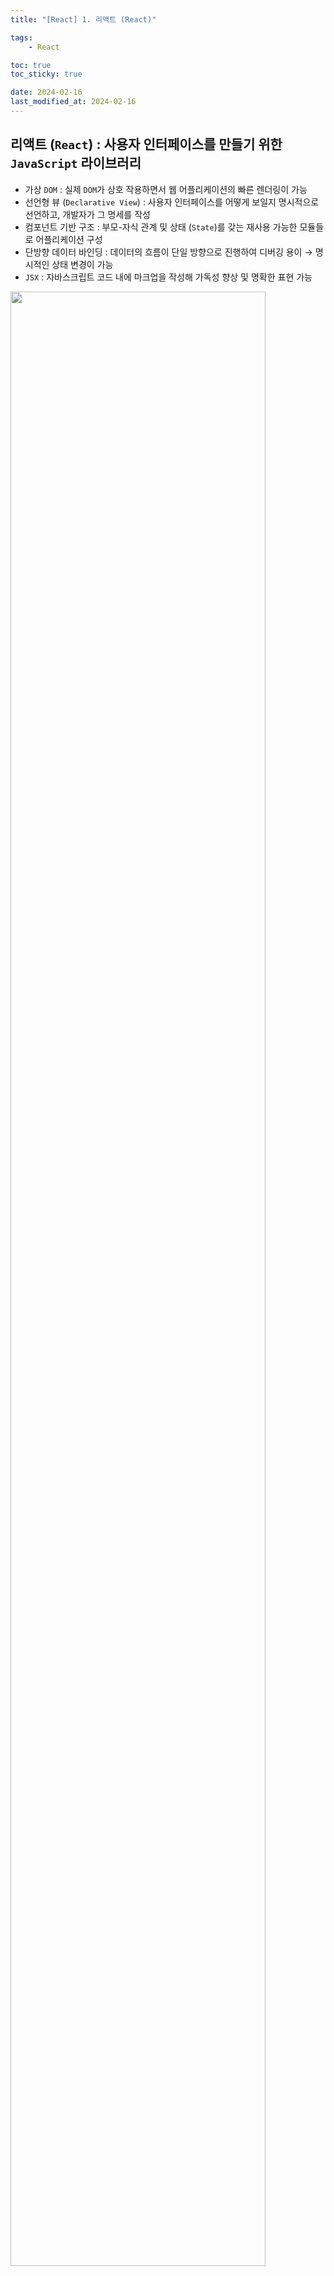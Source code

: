 ```yaml
---
title: "[React] 1. 리액트 (React)"

tags:
    - React

toc: true
toc_sticky: true

date: 2024-02-16
last_modified_at: 2024-02-16
---
```


## 리액트 (```React```) : 사용자 인터페이스를 만들기 위한 ```JavaScript``` 라이브러리

- 가상 ```DOM``` : 실제 ```DOM```가 상호 작용하면서 웹 어플리케이션의 빠른 렌더링이 가능
- 선언형 뷰 (```Declarative View```) : 사용자 인터페이스를 어떻게 보일지 명시적으로 선언하고, 개발자가 그 명세를 작성
- 컴포넌트 기반 구조 : 부모-자식 관계 및 상태 (```State```)를 갖는 재사용 가능한 모듈들로 어플리케이션 구성
- 단방향 데이터 바인딩 : 데이터의 흐름이 단일 방향으로 진행하여 디버깅 용이 → 명시적인 상태 변경이 가능
- ```JSX``` : 자바스크립트 코드 내에 마크업을 작성해 가독성 향상 및 명확한 표현 가능

<img src="https://github.com/pocj8ur4in/pocj8ur4in.github.io/assets/105341168/ca8780dc-5a83-45cb-972d-e66b4fea19e4" width="90%">

> 리액트에서 자주 쓰이는 ```JS``` 문법?
>
> - 구조 분해 할당 (```Destructuring Assignment```) : 배열 또는 객체의 값을 분해해서 할당하는 것
>
> ```
> // 객체 구조 분해 할당
> const person = { name: 'John', age: 30 };
> const { name, age } = person;
> 
> console.log(name); // 'John'
> console.log(age);  // 30
> ```
> ```
> // 배열 구조 분해 할당
> const numbers = [1, 2, 3, 4, 5];
> const [first, second, ...rest] = numbers;
>
> console.log(first); // 1
> console.log(second); // 2
> console.log(rest); // [3, 4, 5]
> ```
>
> - 전개 구문 (```Spread Syntax```) : 배열이나 객체를 확장하여 개별 요소로 분리하거나 복사
>
> ```
> // 배열의 전개 구문을 사용하여 두 배열을 병합
> const arr1 = [1, 2, 3];
> const arr2 = [4, 5, 6];
>
> const mergedArray = [...arr1, ...arr2];
> console.log(mergedArray); // [1, 2, 3, 4, 5, 6]
> ```
> ```
> // 객체의 전개 구문을 사용하여 두 객체를 병합
> const obj1 = { x: 1, y: 2 };
> const obj2 = { z: 3, w: 4 };
> 
> const mergedObject = { ...obj1, ...obj2 };
> console.log(mergedObject); // { x: 1, y: 2, z: 3, w: 4 }
> ```
>
> - 객체 초기자 (```Object Shorthand Assignment```) : 객체를 간결히 생성하고 초기값을 설정
>
> ```
> // 일반적인 객체 생성 방법
> const person1 = new Object();
> person1.name = 'Alice';
> person1.age = 25;
> 
> // 객체 초기자를 사용한 방법
> const person2 = {
>   name: 'Alice',
>   age: 25
> };
> 
> console.log(person1); // { name: 'Alice', age: 25 }
> console.log(person2); // { name: 'Alice', age: 25 }
> 
> ```
>
> - ```Array``` 프로토타입 메소드 : ```map```, ```filter```, ```reduce```, ```forEach```
>
> ```
> const numbers = [1, 2, 3, 4];
>
> // map 메소드: 각 숫자를 두 배로 만듭니다.
> const doubledNumbers = numbers.map((num) => num * 2);
> 
> // filter 메소드: 짝수만을 걸러냅니다.
> const evenNumbers = numbers.filter((num) => num % 2 === 0);
>
> // reduce 메소드: 모든 숫자의 합을 계산합니다.
> const sum = numbers.reduce((acc, num) => acc + num, 0);
> 
> // forEach 메소드: 각 숫자를 콘솔에 출력합니다.
> numbers.forEach((num) => console.log(num));
> 
> console.log('Doubled Numbers:', doubledNumbers);
> console.log('Even Numbers:', evenNumbers);
> console.log('Sum:', sum);
> ```

### ```JSX``` (```JavaScript XML```) : 기존 ```JS```에 ```HTML```, ```CSS```를 더해 리액트 컴포넌트 작성

- ```JSXElement``` : ```JSX``` 엘리먼트<br>(```<div>Hello, World!</div>```에서 ```<div>```)
- ```JSXAttribute``` : ```JSX``` 엘리먼트의 속성<br>(```<div className="container">Hello, World!</div>```에서 ```className="container"```)
- ```JSXChildren``` : ```JSX``` 엘리먼트의 자식 요소<br>(```<div>Hello, <span>React</span>!</div>```에서 ```Hello, <span>React</span>!```)
- ```JSXString``` : ```JSX``` 문자열<br>(```<div>Hello, World!</div>```에서 ```"Hello, World!"```)

### 가상 ```DOM``` (```Virtual DOM```) : 실제 ```DOM``` (```Document Object Model```) 에 대한 가벼운 복사본

- 리액트 파이버 (```React Fiber```) : 가상 ```DOM```과 실제 ```DOM```을 비교해 변경 사항을 수집
  - 동기성 : 렌더링 작업을 여러 프레임에 나눠 렌더링 작업이 한 번에 실행되지 않더라도 앱이 반응적으로 유지 가능
  - 우선순위 관리 : 각 작업에 우선순위를 할당하고, 중요한 작업을 먼저 처리하여 사용자 인터랙션에 빠르게 응답 가능 
  - 종료 및 재시작 가능 : 사용자 인터랙션에 우선순위를 두면서도 작업을 중단하고 다시 시작 가능

> ```DOM```과 ```CSSOM```으로 렌더링 트리가 만들어지는 과정?
>
> <img src="https://github.com/pocj8ur4in/pocj8ur4in.github.io/assets/105341168/95ef558e-965b-4525-873f-140e4292b29e" width="90%">
>
> 1. 브라우저가 사용자가 요청한 주소를 방문해 ```HTML``` 파일을 다운로드
> 2. 브라우저의 렌더링 엔진은 ```HTML```을 파싱해 ```DOM``` 노드로 구성된 트리를 생성
> 3. ```CSS``` 파일을 만나면, 해당 ```CSS``` 파일도 다운로드
> 4. ```CSS``` 파일을 파싱하여 ```CSS``` 노드로 구성된 트리 (```CSSOM```)를 생성
> 5. 사용자의 눈에 보일 ```DOM``` 노드만을 순회
> 6. 눈에 보이는 노드를 대상으로 해당 노드에 대한 ```CSSOM``` 정보를 찾고 ```CSS``` 스타일 정보를 적용
>   - 레이아웃 (```Layout```) : 각 노드가 브라우저 화면에 어느 좌표에 나타날지 계산하는 과정
>   - 페인팅 (```Painting```) : 레이아웃 단계를 거친 노드에 색과 같은 실제 유효한 모습을 그리는 과정
>
> ... 모든 ```DOM```의 변경보다 결과적으로 만들어질 ```DOM```의 최종 결과물만을 제공하자!

1. 초기 렌더링 : 초기 상태에서 가상 ```DOM```은 실제 ```DOM```과 동일한 구조를 가짐
2. 상태 변화 감지 : 사용자 상호 작용이나 데이터 변경 등의 이벤트가 발생하면, 렌더링 엔진은 새로운 가상 ```DOM``` 생성
3. 가상 ```DOM``` 비교 : 새로운 가상 ```DOM```과 이전의 가상 ```DOM```을 비교하여 변경된 부분 탐색
4. 실제 ```DOM``` 업데이트 : 변경된 부분만을 실제 ```DOM```에 적용 

## 컴포넌트 (```Component```) : 리액트 애플리케이션에서 ```UI```를 구성하고 재사용 가능한 모듈을 표현

- 속성 (```Props```) 을 받고, 상태 (```state```)와 메소드 (```Method```)를 가짐
- 반복되는 ```UI``` 단위 (```JS Code``` 또는 ```HTML-JSX```) → 재사용성과 가독성을 위한 도구
- 가능한 독립적으로 실행되도록 작성하고, 데이터 영역과 ```UI```를 분리

### 상태 (```State```) :  사용자 상호작용에 응답하거나 컴포넌트의 생명주기에 변경되는 정보를 저장하는 데에 사용

- 부모의 상태가 변경되면, 그 상태를 참조하는 모든 자식 컴포넌트가 ```Re-Rendering```
  - 상태를 통합하면 ```Re-Rendering```이 많이 일어나므로, 상태를 연관성에 맞게 분리해 좁게 사용해야 함
  - ```Setter```로 값을 수신하면 ```Dispatcher``` 값이 세팅 → ```re-rendering```을 ```trigger``` (```DOM``` 갱신)

```
import { useState } from 'react';

function ExampleComponent() {
  const [count, setCount] = useState(0);
  const [message, setMessage] = useState('안녕하세요!');

  return (
    <div>
      <p>{message}</p>
      <p>카운트: {count}</p>
    </div>
  );
}
```

> 초기화는 동기 방식이면 오래 걸리더라도 가능, ```Promise```는 ```async```/```await```로 처리해도 ```Promise```가 세팅

### 속성 (```Prop```) : 부모 컴포넌트로부터 자식 컴포넌트로 데이터를 전달하는 데에 사용

- 변수나 함수와 같은 속성들을 부모에서 자식으로 전달 (```MyComponent.defaultProps = { ... }```)
  - ```Read-Only``` : 속성이 변경되도 ```Re-Rendering```하지 않음! (값은 바꿔도 화면엔 아무런 영향 없음!)

```
// 부모 컴포넌트
import ChildComponent from './ChildComponent';

function ParentComponent() {
  const dataToPass = "안녕하세요!";
  
  return (
    <ChildComponent message={dataToPass} />
  );
}

// 자식 컴포넌트
function ChildComponent(props) {
  return (
    <div>
      <p>{props.message}</p>
    </div>
  );
}
```

### 컴포넌트 개발 원칙 : 코드의 가독성, 유지보수성, 재사용성을 향상하여 구성 요소를 생성

- <b>가급적 순수 함수 컴포넌트 (<code>Pure Functional Component</code>)를 활용할 것!</b>
  - 상태나 생명주기 메서드 없이 단순히 ```props```를 받아 렌더링하는 컴포넌트 → 간결하고 재사용성이 높힐 수 있음
- ```Container Component```와 ```Presentational Component```를 분리할 것
  - 데이터를 가져오는 로직과 ```UI```를 그리는 로직을 분리하여 관리
- 상태를 공유하는 단위로 분리할 것
  - 관련된 상태를 함께 관리하고, 필요한 경우 ```useContext```를 사용하여 상태 공유를 구현
- 아주 깊은 구조로 중첩되는 ```Container``` 컴포넌트는 피할 것
  - ```Context```를 남발하는 대신, 상태 관리 등의 용도로 필요한 경우에만 적절히 사용할 것
- 각 컴포넌트는 독립적으로 작성할 것
  - 컴포넌트 간의 결합도를 최소화해 재사용성을 높이고 유지보수를 용이하게 만들어야 함

## 렌더링 (```Rendering```) : ```HTML```, ```CSS``` 리소스로 웹 페이지의 ```UI```를 그리는 과정

- 리액트의 렌더링 : 리액트 어플리케이션 트리 내의 모든 컴포넌트들이 갖고 있는 현재 상태와 속성의 값을 기반하여 어떻게```UI```를 구성하고 어떤 ```DOM``` 결과를 브라우저에 제공할지 계산하는 일련의 과정
  - 초기 렌더링 : 사용자가 처음 어플리케이션이 진입할 때 최초로 수행
  - 리렌더링 (```Re-rendering```) : 처음 어플리케이션 이후에 발생하는 모든 렌더링들을 총칭
    - 클래스 컴포넌트의 ```setState()```나 ```forceUpdate()```가 실행되는 경우
    - 함수 컴포넌트의 ```useState()```의 두번째 배열 요소인 ```setter```가 실행되는 경우
    - 함수 컴포넌트의 ```useReducer()```의 두번째 배열 요소인 ```dispatch```가 실행되는 경우
    - 컴포넌트의 ```key props```가 변경되는 경우
    - 부모 컴포넌트로부터 전달받는 값인 ```props```가 변경되거나 부모 컴포넌트가 리렌더링될 경우

### 렌더링 프로세스 (```Rendering Process```) : 리액트의 재조정을 위해 변경 사항을 탐색, 비교, 수집하는 과정

1. 리액트가 컴포넌트의 루트에서부터 업데이트가 필요한 모든 컴포넌트를 탐색
2. 클래스 컴포넌트는 클래스 내 ```render()``` 함수를, 함수 컴포넌트는 ```FunctionComponent()``` 자체를 호출
3. ```JSX```로 구성된 렌더링 결과물을 자바스크립트로 컴파일하면 ```React.createElement()```를 반환
4. ```React.createElement()```가 브라우저 ```UI``` 구조를 설명하는 자바스크립트 객체를 반환

<img src="https://github.com/pocj8ur4in/pocj8ur4in.github.io/assets/105341168/9ce93fdd-ed10-4a4a-84c4-58234265ffb2" width="80%">

#### ```(1)``` 렌더 단계 (```Render Phase```) : 컴포넌트를 렌더링하고 변경 사항을 계산하는 모든 작업

1. 렌더링 프로세스에서 컴포넌트를 실행 (```render()``` 또는 ```return```)
2. 이전 가상 ```DOM```과 결과 가상 ```DOM```를 비교
3. ```type```, ```props```, ```key```를 비교하여, 하나라도 변경된 것이 있으면 변경이 필요한 컴포넌트로 체크

#### ```(2)``` 커밋 단계 (```Commit Phase```) : 렌더 단계의 변경 사항을 실제 ```DOM```에 적용해 사용자에게 표현

1. 리액트가 먼저 ```DOM```을 커밋 단계에서 업데이트
2. 생성된 모든 ```DOM``` 노드 및 인스턴스를 가리키도록 리액트 내부의 참조를 업데이트
3. 클래스 컴포넌트는 ```componentDidMount```, ```componentDidUpdate``` 메소드를,<br>함수 컴포넌트는 ```useLayoutEffect``` 훅을 호출
    
- 리액트의 렌더링이 일어난다고 무조건 ```DOM``` 업데이트가 일어나지 않음! (커밋 단계 생략 가능)
  - 리액트의 렌더링은 가시적 변경 없이 발생 가능!! (커밋 단계가 생략되어 ```DOM``` 업데이트가 발생하지 않음)

> 렌더링 시나리오 - 어플리케이션의 숫자 증가 버튼
> 
> ```
> import { useState } from 'react'
> 
> export default function A() {
>   return (
>   <div className="App">
>     <h1>Hello React!</h1>
>     <B />
>   </div>
>   )
> }
> 
> function B() {
>   const [counter, setCounter] = useState(0)
> 
>   function handleButtonClick() {
>     setCounter((previous) => previous + 1)
>   }
> 
>   return (
>     <>
>       <label>
>         <C number={counter}/>
>       </label>
>       <button onClick={handleButtonClick}></button>
>     </>
>   )
> }
> 
> function C({number}: {number: number}) {
>   return (
>     <div>
>       {number} <D/>
>     </div>
>   )
> }
> 
> function D() {
>   return (
>     <>
>       안녕 리액트!
>     </>
>     );
> }
> ```
> 
> 1. ```B``` 컴포넌트의 ```setState``` 호출
> 2. ```B``` 컴포넌트의 리렌더링 작업이 큐에 들어감
> 3. 리액트는 트리 최상단에서부터 렌더링 경로를 갱신
> 4. ```A``` 컴포넌트가 리렌더링이 필요한 컴포넌트로 표시되어 있지 않으므로, 커밋 단계를 생략
> 5. ```B``` 컴포넌트가 리렌더링이 필요한 컴포넌트로 표시되어 있으므로, ```B```를 리렌더링
> 6. ```B``` 컴포넌트가 ```C``` 컴포넌트를 반환
> 7. ```C``` 컴포넌트의 ```props```인 ```number```가 업데이트
> 8. ```C``` 컴포넌트가 리렌더링이 필요한 컴포넌트로 표시되어 있으므로, ```C```를 리렌더링
> 9. ```C``` 컴포넌트가 ```D``` 컴포넌트를 반환
> 10. ```D``` 컴포넌트의 부모인 ```C``` 컴포넌트가 리렌더링이 필요한 컴포넌트로 표시되어 있으므로, ```D```를 리렌더링
